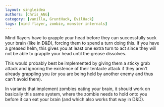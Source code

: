 ```yaml
---
layout: singleidea
authors: [Chris_ANG]
category: [vanilla, GruntHack, EvilHack]
tags: [mind flayer, zombie, monster internals]
---
```

Mind flayers have to grapple your head before they can successfully suck your brain (like in D&D), forcing them to spend a turn doing this. If you have a greased helm, this gives you at least one extra turn to act since they will not be able to grapple your head until the grease dissolves.

This would probably best be implemented by giving them a sticky grab attack and ignoring the existence of their tentacle attack if they aren't already grappling you (or you are being held by another enemy and thus can't avoid them).

In variants that implement zombies eating your brain, it should work on basically this same system, where the zombie needs to hold onto you before it can eat your brain (and which also works that way in D&D).
